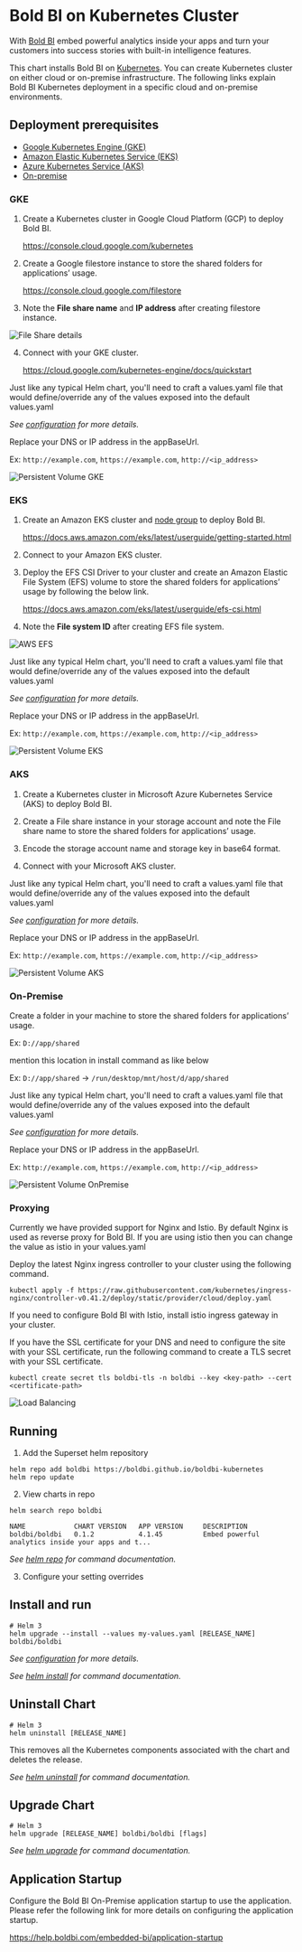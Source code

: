 # Bold BI on Kubernetes Cluster

With [Bold BI](https://www.boldbi.com/) embed powerful analytics inside your apps and turn your customers into success stories with built-in intelligence features.

This chart installs Bold BI on [Kubernetes](http://kubernetes.io). You can create Kubernetes cluster on either cloud or on-premise infrastructure. The following links explain Bold BI Kubernetes deployment in a specific cloud and on-premise environments.
    
## Deployment prerequisites

* [Google Kubernetes Engine (GKE)](#GKE)
* [Amazon Elastic Kubernetes Service (EKS)](#EKS)
* [Azure Kubernetes Service (AKS)](#AKS)
* [On-premise](#On-Premise)

### GKE

1. Create a Kubernetes cluster in Google Cloud Platform (GCP) to deploy Bold BI.

   https://console.cloud.google.com/kubernetes 

2. Create a Google filestore instance to store the shared folders for applications’ usage.

   https://console.cloud.google.com/filestore 

3. Note the **File share name** and **IP address** after creating filestore instance.

![File Share details](docs/images/gke_file_share_details.png)

4. Connect with your GKE cluster.

   https://cloud.google.com/kubernetes-engine/docs/quickstart
   
Just like any typical Helm chart, you'll need to craft a values.yaml file that would define/override any of the values exposed into the default values.yaml

_See [configuration](docs/configuration.md) for more details._

Replace your DNS or IP address in the appBaseUrl.

Ex: `http://example.com`, `https://example.com`, `http://<ip_address>`
   
![Persistent Volume GKE](docs/images/persistent_vol_gke.png)

### EKS

1. Create an Amazon EKS cluster and [node group](https://docs.aws.amazon.com/eks/latest/userguide/eks-compute.html) to deploy Bold BI.

   https://docs.aws.amazon.com/eks/latest/userguide/getting-started.html 

2. Connect to your Amazon EKS cluster.

3. Deploy the EFS CSI Driver to your cluster and create an Amazon Elastic File System (EFS) volume to store the shared folders for applications’ usage by following the below link.

   https://docs.aws.amazon.com/eks/latest/userguide/efs-csi.html 

4. Note the **File system ID** after creating EFS file system.

![AWS EFS](docs/images/aws-efs.png)

Just like any typical Helm chart, you'll need to craft a values.yaml file that would define/override any of the values exposed into the default values.yaml

_See [configuration](docs/configuration.md) for more details._

Replace your DNS or IP address in the appBaseUrl.

Ex: `http://example.com`, `https://example.com`, `http://<ip_address>`

![Persistent Volume EKS](docs/images/persistent_vol_eks.png)

### AKS

1. Create a Kubernetes cluster in Microsoft Azure Kubernetes Service (AKS) to deploy Bold BI.

2. Create a File share instance in your storage account and note the File share name to store the shared folders for applications’ usage.

3. Encode the storage account name and storage key in base64 format.

4. Connect with your Microsoft AKS cluster.

Just like any typical Helm chart, you'll need to craft a values.yaml file that would define/override any of the values exposed into the default values.yaml

_See [configuration](docs/configuration.md) for more details._

Replace your DNS or IP address in the appBaseUrl.

Ex: `http://example.com`, `https://example.com`, `http://<ip_address>`

![Persistent Volume AKS](docs/images/persistent_vol_aks.png)

### On-Premise

Create a folder in your machine to store the shared folders for applications’ usage.

Ex: `D://app/shared`

mention this location in install command as like below
	
Ex: `D://app/shared` -> `/run/desktop/mnt/host/d/app/shared`

Just like any typical Helm chart, you'll need to craft a values.yaml file that would define/override any of the values exposed into the default values.yaml

_See [configuration](docs/configuration.md) for more details._

Replace your DNS or IP address in the appBaseUrl.

Ex: `http://example.com`, `https://example.com`, `http://<ip_address>`

![Persistent Volume OnPremise](docs/images/persistent_vol_onpremise.png)

### Proxying

Currently we have provided support for Nginx and Istio. By default Nginx is used as reverse proxy for Bold BI. If you are using istio then you can change the value as istio in your values.yaml

Deploy the latest Nginx ingress controller to your cluster using the following command.

```console
kubectl apply -f https://raw.githubusercontent.com/kubernetes/ingress-nginx/controller-v0.41.2/deploy/static/provider/cloud/deploy.yaml
```

If you need to configure Bold BI with Istio, install istio ingress gateway in your cluster.

If you have the SSL certificate for your DNS and need to configure the site with your SSL certificate, run the following command to create a TLS secret with your SSL certificate.

```console
kubectl create secret tls boldbi-tls -n boldbi --key <key-path> --cert <certificate-path>
```

![Load Balancing](docs/images/loadbalancing.png)

## Running

1. Add the Superset helm repository

```console
helm repo add boldbi https://boldbi.github.io/boldbi-kubernetes
helm repo update
```

2. View charts in repo

```console
helm search repo boldbi

NAME            CHART VERSION   APP VERSION     DESCRIPTION
boldbi/boldbi   0.1.2           4.1.45          Embed powerful analytics inside your apps and t...
```

_See [helm repo](https://helm.sh/docs/helm/helm_repo/) for command documentation._

3. Configure your setting overrides

## Install and run

```console
# Helm 3
helm upgrade --install --values my-values.yaml [RELEASE_NAME] boldbi/boldbi
```

_See [configuration](docs/configuration.md) for more details._

_See [helm install](https://helm.sh/docs/helm/helm_install/) for command documentation._

## Uninstall Chart

```console
# Helm 3
helm uninstall [RELEASE_NAME]
```

This removes all the Kubernetes components associated with the chart and deletes the release.

_See [helm uninstall](https://helm.sh/docs/helm/helm_uninstall/) for command documentation._

## Upgrade Chart

```console
# Helm 3
helm upgrade [RELEASE_NAME] boldbi/boldbi [flags]
```

_See [helm upgrade](https://helm.sh/docs/helm/helm_upgrade/) for command documentation._

## Application Startup

Configure the Bold BI On-Premise application startup to use the application. Please refer the following link for more details on configuring the application startup.
    
https://help.boldbi.com/embedded-bi/application-startup